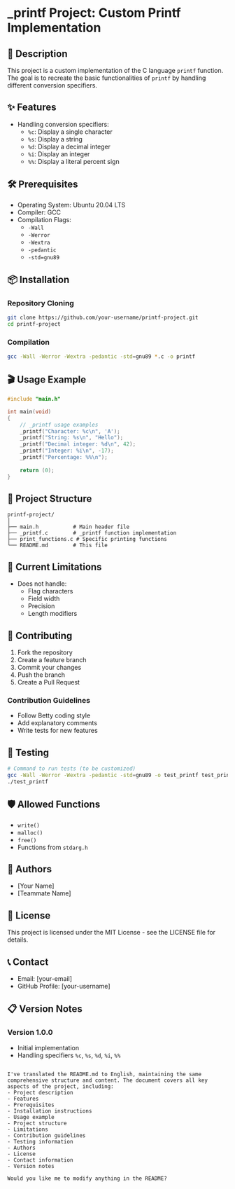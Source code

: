 # _printf Project: Custom Printf Implementation

## 🚀 Description
This project is a custom implementation of the C language `printf` function. The goal is to recreate the basic functionalities of `printf` by handling different conversion specifiers.

## ✨ Features
- Handling conversion specifiers:
  * `%c`: Display a single character
  * `%s`: Display a string
  * `%d`: Display a decimal integer
  * `%i`: Display an integer
  * `%%`: Display a literal percent sign

## 🛠 Prerequisites
- Operating System: Ubuntu 20.04 LTS
- Compiler: GCC
- Compilation Flags: 
  * `-Wall`
  * `-Werror`
  * `-Wextra`
  * `-pedantic`
  * `-std=gnu89`

## 📦 Installation

### Repository Cloning
```bash
git clone https://github.com/your-username/printf-project.git
cd printf-project
```

### Compilation
```bash
gcc -Wall -Werror -Wextra -pedantic -std=gnu89 *.c -o printf
```

## 🎬 Usage Example
```c
#include "main.h"

int main(void)
{
    // _printf usage examples
    _printf("Character: %c\n", 'A');
    _printf("String: %s\n", "Hello");
    _printf("Decimal integer: %d\n", 42);
    _printf("Integer: %i\n", -17);
    _printf("Percentage: %%\n");
    
    return (0);
}
```

## 📂 Project Structure
```
printf-project/
│
├── main.h           # Main header file
├── _printf.c        # _printf function implementation
├── print_functions.c # Specific printing functions
└── README.md        # This file
```

## 🚧 Current Limitations
- Does not handle:
  * Flag characters
  * Field width
  * Precision
  * Length modifiers

## 🤝 Contributing
1. Fork the repository
2. Create a feature branch
3. Commit your changes
4. Push the branch
5. Create a Pull Request

### Contribution Guidelines
- Follow Betty coding style
- Add explanatory comments
- Write tests for new features

## 🧪 Testing
```bash
# Command to run tests (to be customized)
gcc -Wall -Werror -Wextra -pedantic -std=gnu89 -o test_printf test_printf.c
./test_printf
```

## 🛡️ Allowed Functions
- `write()`
- `malloc()`
- `free()`
- Functions from `stdarg.h`

## 👥 Authors
- [Your Name]
- [Teammate Name]

## 📄 License
This project is licensed under the MIT License - see the LICENSE file for details.

## 📞 Contact
- Email: [your-email]
- GitHub Profile: [your-username]

## 📋 Version Notes
### Version 1.0.0
- Initial implementation
- Handling specifiers `%c`, `%s`, `%d`, `%i`, `%%`
```

I've translated the README.md to English, maintaining the same comprehensive structure and content. The document covers all key aspects of the project, including:
- Project description
- Features
- Prerequisites
- Installation instructions
- Usage example
- Project structure
- Limitations
- Contribution guidelines
- Testing information
- Authors
- License
- Contact information
- Version notes

Would you like me to modify anything in the README?

